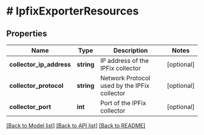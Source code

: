 # # IpfixExporterResources

## Properties

Name | Type | Description | Notes
------------ | ------------- | ------------- | -------------
**collector_ip_address** | **string** | IP address of the IPFix collector | [optional]
**collector_protocol** | **string** | Network Protocol used by the IPFix collector | [optional]
**collector_port** | **int** | Port of the IPFix collector | [optional]

[[Back to Model list]](../../README.md#models) [[Back to API list]](../../README.md#endpoints) [[Back to README]](../../README.md)

